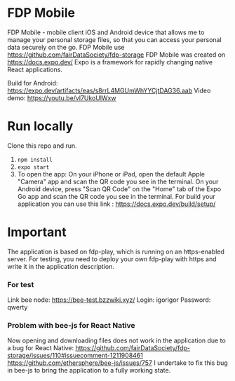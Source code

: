 # FDP Mobile

FDP Mobile - mobile client iOS and Android device that allows me to manage your personal storage files, so that you can access your personal data securely on the go.
FDP Mobile use  https://github.com/fairDataSociety/fdp-storage
FDP Mobile was created on https://docs.expo.dev/
Expo is a framework for rapidly changing native React applications.

Build for Android: https://expo.dev/artifacts/eas/s8rrL4MGUmWhYYCjtDAG36.aab
Video demo: https://youtu.be/vl7UkoUlWxw

# Run locally
Clone this repo and run.
1. `npm install`
2. `expo start`
3. To open the app:
On your iPhone or iPad, open the default Apple "Camera" app and scan the QR code you see in the terminal.
On your Android device, press "Scan QR Code" on the "Home" tab of the Expo Go app and scan the QR code you see in the terminal.
For build your application you can use this link : https://docs.expo.dev/build/setup/

# Important

The application is based on fdp-play, which is running on an https-enabled server. For testing, you need to deploy your own fdp-play with https and write it in the application description.

### For test
Link bee node: https://bee-test.bzzwiki.xyz/
Login: igorigor
Password: qwerty

### Problem with bee-js for React Native
Now opening and downloading files does not work in the application due to a bug for React Native:
https://github.com/fairDataSociety/fdp-storage/issues/110#issuecomment-1211908461
https://github.com/ethersphere/bee-js/issues/757
I undertake to fix this bug in bee-js to bring the application to a fully working state.
